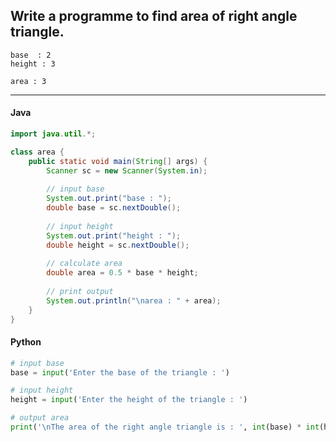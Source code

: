 ## Write a programme to find area of right angle triangle.

```
base  : 2
height : 3

area : 3
```

---

<CodeBlock slots="heading, code" repeat="2" languages="Java, Python" />

#### Java

```java
import java.util.*;

class area {
    public static void main(String[] args) {
        Scanner sc = new Scanner(System.in);
        
        // input base
        System.out.print("base : ");
        double base = sc.nextDouble();
        
        // input height
        System.out.print("height : ");
        double height = sc.nextDouble();
        
        // calculate area
        double area = 0.5 * base * height;
        
        // print output
        System.out.println("\narea : " + area);
    }
}
```

#### Python

```python
# input base
base = input('Enter the base of the triangle : ')

# input height
height = input('Enter the height of the triangle : ')

# output area
print('\nThe area of the right angle triangle is : ', int(base) * int(height) / 2)
```

